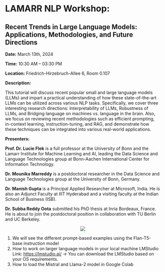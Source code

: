 # LAMARR NLP Workshop:
## Recent Trends in Large Language Models: Applications, Methodologies, and Future Directions

**Date:** March 13th, 2024

**Time:** 10:30 AM – 03:30 PM

**Location:** Friedrich-Hirzebruch-Allee 6, Room 0.107

**Description:**

This tutorial will discuss recent popular small and large language models (LLMs) and impart a practical understanding of how these state-of-the-art LLMs can be utilized across various NLP tasks. Specifically, we cover three interesting research directions: Interpretability of LLMs, Robustness of LLMs, and Bridging language on machines vs. language in the brain. Also, we focus on reviewing recent methodologies such as efficient prompting, in-context learning, instruction-tuning, and RAG, and demonstrate how these techniques can be integrated into various real-world applications.

**Presenters:**

**Prof. Dr. Lucie Flek** is a full professor at the University of Bonn and the Lamarr Institute for Machine Learning and AI, leading the Data Science and Language Technologies group at Bonn-Aachen International Center for Information Technology.

**Dr. Mounika Marreddy** is a postdoctoral researcher in the Data Science and Language Technologies group at the University of Bonn, Germany.

**Dr. Manish Gupta** is a Principal Applied Researcher at Microsoft, India. He is also an Adjunct Faculty at IIIT Hyderabad and a visiting faculty at the Indian School of Business (ISB).

**Dr. Subba Reddy Oota** submitted his PhD thesis at Inria Bordeaux, France. He is about to join the postdoctoral position in collaboration with TU Berlin and UC Berkeley.

<p align="center">
  <img src="[https://github.com/caisa-lab/OpinionConv/blob/main/src-ipynb/High-level%20Overview%20of%20OpinionConv.png](https://github.com/mounikamarreddy/Lamarr-Tutorial---13.03.2024/blob/main/Schedule%20-%20LAMARR%20NLP%20Workshop.png)">
</p>

1. We will see the different prompt-based examples using the Flan-T5-base instruction model
2. How to work on larger language models in your local machine
   LMStudio Link: https://lmstudio.ai/ -> You can download the LMStudio based on your OS requirements. 
4. How to load the Mistral and Llama-2 model in Google Colab

